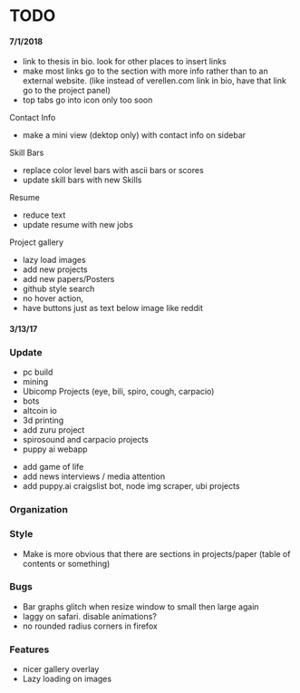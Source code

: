 # TODO
#### 7/1/2018
* link to thesis in bio. look for other places to insert links
* make most links go to the section with more info rather than to an external website. (like instead of verellen.com link in bio, have that link go to the project panel)
* top tabs go into icon only too soon

Contact Info
<!-- * take off mobile Number -->
* make a mini view (dektop only) with contact info on sidebar

Skill Bars
* replace color level bars with ascii bars or scores
* update skill bars with new Skills

Resume
* reduce text
* update resume with new jobs

Project gallery 
* lazy load images
* add new projects
* add new papers/Posters
* github style search
* no hover action, 
* have buttons just as text below image like reddit


#### 3/13/17

### Update
* pc build
* mining
* Ubicomp Projects (eye, bili, spiro, cough, carpacio)
* bots
* altcoin io
* 3d printing
* add zuru project
* spirosound and carpacio projects
* puppy ai webapp
<!-- * Download link for rtunes -->
<!-- * add paper + poster for spiro -->
<!-- * add ios app puppy -->
* add game of life
* add news interviews / media attention
* add puppy.ai craigslist bot, node img scraper, ubi projects

### Organization


### Style
* Make is more obvious that there are sections in projects/paper (table of
  contents or something)

### Bugs
* Bar graphs glitch when resize window to small then large again
* laggy on safari. disable animations?
* no rounded radius corners in firefox


### Features
* nicer gallery overlay
* Lazy loading on images
